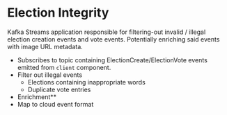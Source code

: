 # Election Integrity

Kafka Streams application responsible for filtering-out invalid / illegal election creation events and vote events. Potentially enriching said events with image URL metadata. 

- Subscribes to topic containing ElectionCreate/ElectionVote events emitted from `client` component.
- Filter out illegal events
  - Elections containing inappropriate words
  - Duplicate vote entries
- Enrichment**
- Map to cloud event format 




